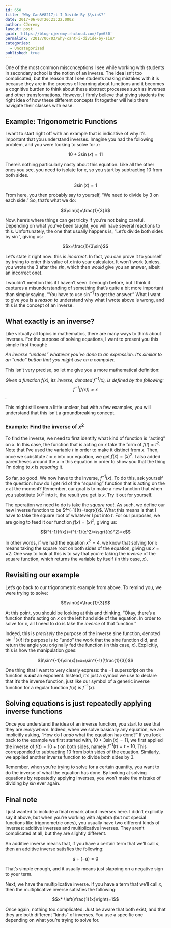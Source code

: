 ```yaml
---
id: 650
title: 'Why Can&#8217;t I Divide By $\sin$?'
date: 2017-06-03T20:21:22.000Z
author: CJeremy
layout: post
guid: 'https://blog-cjeremy.rhcloud.com/?p=650'
permalink: /2017/06/03/why-cant-i-divide-by-sin/
categories:
  - Uncategorized
published: true
---
```

One of the most common misconceptions I see while working with students in secondary school is the notion of an inverse. The idea isn&#8217;t too complicated, but the reason that I see students making mistakes with it is because they are in the process of learning about functions and it becomes a cognitive burden to think about these abstract processes such as inverses and other transformations. However, I firmly believe that giving students the right idea of how these different concepts fit together will help them navigate their classes with ease.

## Example: Trigonometric Functions

I want to start right off with an example that is indicative of why it&#8217;s important that you understand inverses. Imagine you had the following problem, and you were looking to solve for $x$:

$$10+3\sin(x) = 11$$

There&#8217;s nothing particularly nasty about this equation. Like all the other ones you see, you need to isolate for $x$, so you start by subtracting $10$ from both sides.

$$3\sin(x)=1$$

From here, you then probably say to yourself, &#8220;We need to divide by $3$ on each side.&#8221; So, that&#8217;s what we do:

$$\sin(x)=\frac{1}{3}$$

Now, here&#8217;s where things can get tricky if you&#8217;re not being careful. Depending on what you&#8217;ve been taught, you will have several reactions to this. Unfortunately, the one that usually happens is, &#8220;Let&#8217;s divide both sides by $\sin$&#8221;, giving us:

$$x=\frac{1}{3\sin}$$

Let&#8217;s state it right now: this is _incorrect_. In fact, you can prove it to yourself by trying to enter this value of $x$ into your calculator. It won&#8217;t work (unless, you wrote the $3$ after the $sin$, which then _would_ give you an answer, albeit an incorrect one).

I wouldn&#8217;t mention this if I haven&#8217;t seen it enough before, but I think it captures a misunderstanding of something that&#8217;s quite a bit more important than simply saying, &#8220;You have to use $\sin^{-1}$ to get the answer.&#8221; What I want to give you is a _reason_ to understand why what I wrote above is wrong, and this is the concept of an inverse.

## What exactly is an inverse?

Like virtually all topics in mathematics, there are many ways to think about inverses. For the purpose of solving equations, I want to present you this simple first thought:

_An inverse &#8220;undoes&#8221; whatever you&#8217;ve done to an expression. It&#8217;s similar to an &#8220;undo&#8221; button that you might use on a computer._

This isn&#8217;t very precise, so let me give you a more mathematical definition:

_Given a function $f(x)$, its inverse, denoted $f^{-1}(x)$, is defined by the following: $$f^{-1}(f(x))=x$$._

This might still seem a little unclear, but with a few examples, you will understand that this isn&#8217;t a groundbreaking concept.

### Example: Find the inverse of $x^2$

To find the inverse, we need to first identify what kind of function is &#8220;acting&#8221; on $x$. In this case, the function that is acting on $x$ take the form of $f(t)=t^2$. Note that I&#8217;ve used the variable $t$ in order to make it distinct from $x$. Then, once we substitute $t=x$ into our equation, we get $f(x)=(x)^2$. I also added parentheses around the $x$ in this equation in order to show you that the thing I&#8217;m doing to $x$ is _squaring_ it.

So far, so good. We now have to the inverse, $f^{-1}(x)$. To do this, ask yourself the question: how do I get rid of the &#8220;squaring&#8221; function that is acting on the $x$ at the moment? Remember, our goal is to make a new function that when you substitute $(x)^2$ into it, the result you get is $x$. Try it out for yourself.

The operation we need to do is take the _square root_. As such, we define our new inverse function to be $f^{-1}(t)=\sqrt{t}$. What this means is that I have to take the square root of whatever I put into $t$. For our purposes, we are going to feed it our function $f(x)=(x)^2$, giving us:

$$f^{-1}(f(x))=f^{-1}(x^2)=\sqrt{(x)^2}=x$$

In other words, if we had the equation $x^2=4$, we know that solving for $x$ means taking the square root on both sides of the equation, giving us $x=\pm 2$. One way to look at this is to say that you&#8217;re taking the _inverse_ of the square function, which returns the variable by itself (in this case, $x$).

## Revisiting our example

Let&#8217;s go back to our trigonometric example from above. To remind you, we were trying to solve:

$$\sin(x)=\frac{1}{3}$$

At this point, you should be looking at this and thinking, &#8220;Okay, there&#8217;s a function that&#8217;s acting on $x$ on the left hand side of the equation. In order to solve for $x$, all I need to do is take the _inverse_ of that function.&#8221;

Indeed, this is _precisely_ the purpose of the inverse sine function, denoted $\sin^{-1}(x)$! It&#8217;s purpose is to &#8220;undo&#8221; the work that the sine function did, and return the angle you originally fed the function (in this case, $x$). Explicitly, this is how the manipulation goes:

$$\sin^{-1}(\sin(x))=x=\sin^{-1}(\frac{1}{3})$$

One thing that I want to very clearly express: the $-1$ superscript on the function is **_not_** an exponent. Instead, it&#8217;s just a symbol we use to declare that it&#8217;s the inverse function, just like our symbol of a generic inverse function for a regular function $f(x)$ is $f^{-1}(x)$.

## Solving equations is just repeatedly applying inverse functions

Once you understand the idea of an inverse function, you start to see that they are _everywhere_. Indeed, when we solve basically any equation, we are implicitly asking, &#8220;How do I _undo_ what the equation has done?&#8221; If you look back to the example we first started with, $10+3\sin(x) = 11$, we first applied the inverse of $f(t)=10+t$ on both sides, namely $f^{-1}(t)=t-10$. This corresponded to subtracting $10$ from both sides of the equation. Similarly, we applied another inverse function to divide both sides by $3$.

Remember, when you&#8217;re trying to solve for a certain quantity, you want to do the inverse of what the equation has done. By looking at solving equations by repeatedly applying inverses, you won&#8217;t make the mistake of dividing by $sin$ ever again.

## Final note

I just wanted to include a final remark about inverses here. I didn&#8217;t explicitly say it above, but when you&#8217;re working with algebra (but not special functions like trigonometric ones), you usually have two different kinds of inverses: additive inverses and multiplicative inverses. They aren&#8217;t complicated at all, but they are slightly different.

An additive inverse means that, if you have a certain term that we&#8217;ll call $a$, then an additive inverse satisfies the following:

$$a+(-a) = 0$$

That&#8217;s simple enough, and it usually means just slapping on a negative sign to your term.

Next, we have the multiplicative inverse. If you have a term that we&#8217;ll call $x$, then the multiplicative inverse satisfies the following:

$$x* \left(\frac{1}{x}\right)=1$$

Once again, nothing too complicated. Just be aware that both exist, and that they are both different &#8220;kinds&#8221; of inverses. You use a specific one depending on what you&#8217;re trying to solve for.
